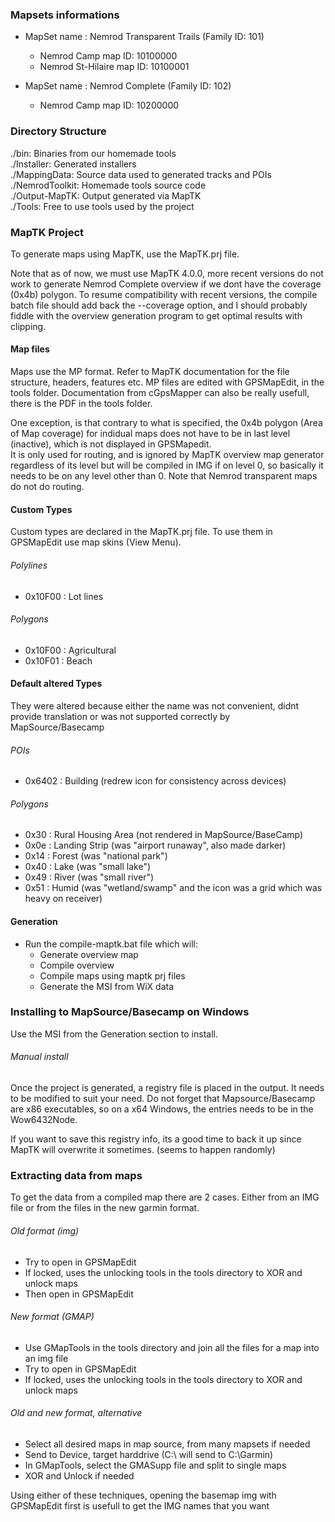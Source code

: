 ### Mapsets informations

 - MapSet name : Nemrod Transparent Trails (Family ID: 101)
   - Nemrod Camp map ID: 		10100000  
   - Nemrod St-Hilaire map ID: 	10100001
   
 - MapSet name : Nemrod Complete (Family ID: 102)
   - Nemrod Camp map ID: 		10200000
   


### Directory Structure

./bin: Binaries from our homemade tools  
./Installer: Generated installers  
./MappingData: Source data used to generated tracks and POIs  
./NemrodToolkit: Homemade tools source code  
./Output-MapTK: Output generated via MapTK  
./Tools: Free to use tools used by the project  


### MapTK Project

To generate maps using MapTK, use the MapTK.prj file.

Note that as of now, we must use MapTK 4.0.0, more recent versions do not work to generate Nemrod Complete overview if we dont have the coverage (0x4b) polygon.
To resume compatibility with recent versions, the compile batch file should add back the --coverage option, and I should probably fiddle with the overview generation program to get optimal results with clipping.

#### Map files

Maps use the MP format. Refer to MapTK documentation for the file structure, headers, features etc. MP files are edited with GPSMapEdit, in the tools folder. 
Documentation from cGpsMapper can also be really usefull, there is the PDF in the tools folder.
  
One exception, is that contrary to what is specified, the 0x4b polygon (Area of Map coverage) for indidual maps does not have to be in last level (inactive), which is not displayed in GPSMapedit.  
It is only used for routing, and is ignored by MapTK overview map generator regardless of its level but will be compiled in IMG if on level 0, so basically it needs to be on any level other than 0. Note that Nemrod transparent maps do not do routing.

#### Custom Types

Custom types are declared in the MapTK.prj file. To use them in GPSMapEdit use map skins (View Menu). 

###### Polylines
 - 0x10F00 : Lot lines
 
###### Polygons
 - 0x10F00 : Agricultural
 - 0x10F01 : Beach
 
#### Default altered Types

They were altered because either the name was not convenient, didnt provide translation or was not supported correctly by MapSource/Basecamp

###### POIs
 - 0x6402 : Building (redrew icon for consistency across devices)
 
###### Polygons
 - 0x30 : Rural Housing Area (not rendered in MapSource/BaseCamp)
 - 0x0e : Landing Strip (was "airport runaway", also made darker)
 - 0x14 : Forest (was "national park")
 - 0x40 : Lake (was "small lake")
 - 0x49 : River (was "small river")
 - 0x51 : Humid (was "wetland/swamp" and the icon was a grid which was heavy on receiver)

#### Generation
 
 - Run the compile-maptk.bat file which will: 
   - Generate overview map
   - Compile overview
   - Compile maps using maptk prj files
   - Generate the MSI from WiX data
 
### Installing to MapSource/Basecamp on Windows

Use the MSI from the Generation section to install.

###### Manual install

Once the project is generated, a registry file is placed in the output. It needs to be modified to suit your need. Do not forget that
Mapsource/Basecamp are x86 executables, so on a x64 Windows, the entries needs to be in the Wow6432Node.  
  
If you want to save this registry info, its a good time to back it up since MapTK will overwrite it sometimes. (seems to happen randomly)  

### Extracting data from maps

To get the data from a compiled map there are 2 cases. Either from an IMG file or from the files in the new garmin format.

###### Old format (img)

 - Try to open in GPSMapEdit
 - If locked, uses the unlocking tools in the tools directory to XOR and unlock maps
 - Then open in GPSMapEdit
 
###### New format (GMAP) 

 - Use GMapTools in the tools directory and join all the files for a map into an img file
 - Try to open in GPSMapEdit
 - If locked, uses the unlocking tools in the tools directory to XOR and unlock maps
 
###### Old and new format, alternative

 - Select all desired maps in map source, from many mapsets if needed
 - Send to Device, target harddrive (C:\ will send to C:\Garmin)
 - In GMapTools, select the GMASupp file and split to single maps
 - XOR and Unlock if needed
 
Using either of these techniques, opening the basemap img with GPSMapEdit first is usefull to get the IMG names that you want

